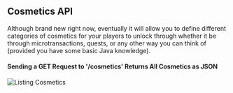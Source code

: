 ## Cosmetics API
Although brand new right now, eventually it will allow you to define different categories of cosmetics for your players 
to unlock through whether it be through microtransactions, quests, or any other way you can think of (provided you have 
some basic Java knowledge). 

#### Sending a GET Request to '/cosmetics' Returns All Cosmetics as JSON
![Listing Cosmetics](https://i.ibb.co/bsYmwqz/Screenshot-2023-06-24-120151.png)
